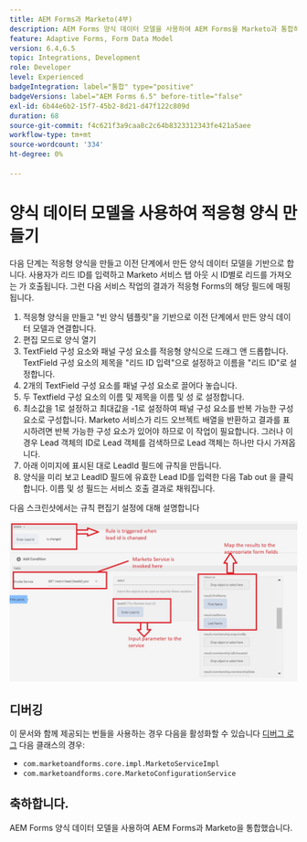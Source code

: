 ```yaml
---
title: AEM Forms과 Marketo(4부)
description: AEM Forms 양식 데이터 모델을 사용하여 AEM Forms을 Marketo과 통합하는 방법에 대한 자습서입니다.
feature: Adaptive Forms, Form Data Model
version: 6.4,6.5
topic: Integrations, Development
role: Developer
level: Experienced
badgeIntegration: label="통합" type="positive"
badgeVersions: label="AEM Forms 6.5" before-title="false"
exl-id: 6b44e6b2-15f7-45b2-8d21-d47f122c809d
duration: 68
source-git-commit: f4c621f3a9caa8c2c64b8323312343fe421a5aee
workflow-type: tm+mt
source-wordcount: '334'
ht-degree: 0%

---
```


# 양식 데이터 모델을 사용하여 적응형 양식 만들기

다음 단계는 적응형 양식을 만들고 이전 단계에서 만든 양식 데이터 모델을 기반으로 합니다.
사용자가 리드 ID를 입력하고 Marketo 서비스 탭 아웃 시 ID별로 리드를 가져오는 가 호출됩니다. 그런 다음 서비스 작업의 결과가 적응형 Forms의 해당 필드에 매핑됩니다.

1. 적응형 양식을 만들고 &quot;빈 양식 템플릿&quot;을 기반으로 이전 단계에서 만든 양식 데이터 모델과 연결합니다.
1. 편집 모드로 양식 열기
1. TextField 구성 요소와 패널 구성 요소를 적응형 양식으로 드래그 앤 드롭합니다. TextField 구성 요소의 제목을 &quot;리드 ID 입력&quot;으로 설정하고 이름을 &quot;리드 ID&quot;로 설정합니다.
1. 2개의 TextField 구성 요소를 패널 구성 요소로 끌어다 놓습니다.
1. 두 Textfield 구성 요소의 이름 및 제목을 이름 및 성 로 설정합니다.
1. 최소값을 1로 설정하고 최대값을 -1로 설정하여 패널 구성 요소를 반복 가능한 구성 요소로 구성합니다. Marketo 서비스가 리드 오브젝트 배열을 반환하고 결과를 표시하려면 반복 가능한 구성 요소가 있어야 하므로 이 작업이 필요합니다. 그러나 이 경우 Lead 객체의 ID로 Lead 객체를 검색하므로 Lead 객체는 하나만 다시 가져옵니다.
1. 아래 이미지에 표시된 대로 LeadId 필드에 규칙을 만듭니다.
1. 양식을 미리 보고 LeadID 필드에 유효한 Lead ID를 입력한 다음 Tab out 을 클릭합니다. 이름 및 성 필드는 서비스 호출 결과로 채워집니다.

다음 스크린샷에서는 규칙 편집기 설정에 대해 설명합니다

![규칙 편집자](assets/ruleeditor.png)

## 디버깅

이 문서와 함께 제공되는 번들을 사용하는 경우 다음을 활성화할 수 있습니다 [디버그 로그](http://localhost:4502/system/console/slinglog) 다음 클래스의 경우:

+ `com.marketoandforms.core.impl.MarketoServiceImpl`
+ `com.marketoandforms.core.MarketoConfigurationService`

## 축하합니다.

AEM Forms 양식 데이터 모델을 사용하여 AEM Forms과 Marketo을 통합했습니다.